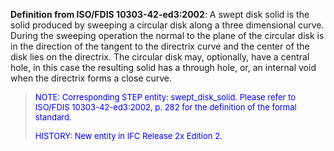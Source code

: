 ﻿**Definition from ISO/FDIS 10303-42-ed3:2002**: A swept disk solid is the solid produced by sweeping a circular disk along a three dimensional curve. During the sweeping operation the normal to the plane of the circular disk is in the direction of the tangent to the directrix curve and the center of the disk lies on the directrix. The circular disk may, optionally, have a central hole, in this case the resulting solid has a through hole, or, an internal void when the directrix forms a close curve.

> <font color="#0000FF" size="-1"><font color="#0000FF" size="-1">NOTE:
		  Corresponding STEP entity: swept_disk_solid. Please refer to ISO/FDIS
		  10303-42-ed3:2002, p. 282 for the definition of the formal standard.
		  </font></font>
> 
> <font color="#0000FF" size="-1">HISTORY: New entity in IFC Release 2x
		  Edition 2.</font>
>